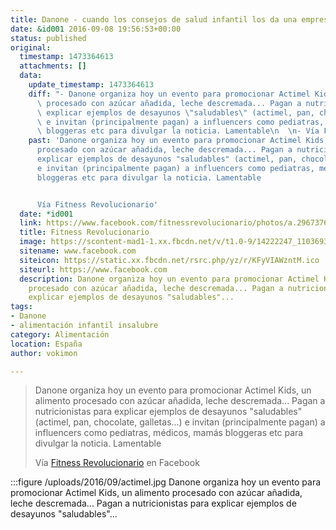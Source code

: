 ```yaml
---
title: Danone - cuando los consejos de salud infantil los da una empresa
date: &id001 2016-09-08 19:56:53+00:00
status: published
original:
  timestamp: 1473364613
  attachments: []
  data:
    update_timestamp: 1473364613
    diff: "- Danone organiza hoy un evento para promocionar Actimel Kids, un alimento\
      \ procesado con azúcar añadida, leche descremada... Pagan a nutricionistas para\
      \ explicar ejemplos de desayunos \"saludables\" (actimel, pan, chocolate, galletas...)\
      \ e invitan (principalmente pagan) a influencers como pediatras, médicos, mamás\
      \ bloggeras etc para divulgar la noticia. Lamentable\n  \n- Vía Fitness Revolucionario"
    past: 'Danone organiza hoy un evento para promocionar Actimel Kids, un alimento
      procesado con azúcar añadida, leche descremada... Pagan a nutricionistas para
      explicar ejemplos de desayunos "saludables" (actimel, pan, chocolate, galletas...)
      e invitan (principalmente pagan) a influencers como pediatras, médicos, mamás
      bloggeras etc para divulgar la noticia. Lamentable


      Vía Fitness Revolucionario'
  date: *id001
  link: https://www.facebook.com/fitnessrevolucionario/photos/a.296737663740751/1103693083045201/?type=3&theater
  title: Fitness Revolucionario
  image: https://scontent-mad1-1.xx.fbcdn.net/v/t1.0-9/14222247_1103693083045201_5638204848616581588_n.jpg?_nc_cat=109&_nc_sid=2d5d41&_nc_ohc=sRf38bqdtoMAX8BWoCR&_nc_ht=scontent-mad1-1.xx&oh=6a5c43971c5e6e905fa1d29d647bcae9&oe=5FA72AE6
  sitename: www.facebook.com
  siteicon: https://static.xx.fbcdn.net/rsrc.php/yz/r/KFyVIAWzntM.ico
  siteurl: https://www.facebook.com
  description: Danone organiza hoy un evento para promocionar Actimel Kids, un alimento
    procesado con azúcar añadida, leche descremada... Pagan a nutricionistas para
    explicar ejemplos de desayunos "saludables"...
tags:
- Danone
- alimentación infantil insalubre
category: Alimentación
location: España
author: vokimon

---
```

> Danone organiza hoy un evento para promocionar Actimel Kids, un alimento procesado con azúcar añadida, leche descremada... Pagan a nutricionistas para explicar ejemplos de desayunos "saludables" (actimel, pan, chocolate, galletas...) e invitan (principalmente pagan) a influencers como pediatras, médicos, mamás bloggeras etc para divulgar la noticia. Lamentable
> 
> Vía [Fitness Revolucionario](https://www.facebook.com/fitnessrevolucionario/photos/a.296737663740751/1103693083045201/?type=3&theater) en Facebook

:::figure /uploads/2016/09/actimel.jpg
    Danone organiza hoy un evento para promocionar Actimel Kids,
    un alimento procesado con azúcar añadida, leche descremada...
    Pagan a nutricionistas para explicar ejemplos de desayunos "saludables"...

